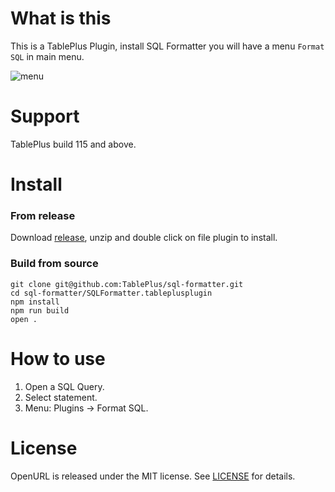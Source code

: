 # What is this

This is a TablePlus Plugin, install SQL Formatter you will have a menu `Format SQL` in main menu.

![menu](https://github.com/TablePlus/sql-formatter/blob/master/Resource/demo.gif "menu")

# Support

TablePlus build 115 and above.

# Install

### From release

Download [release](https://github.com/TablePlus/sql-formatter/releases), unzip and double click on file plugin to install.

### Build from source

```
git clone git@github.com:TablePlus/sql-formatter.git
cd sql-formatter/SQLFormatter.tableplusplugin
npm install
npm run build
open .
```

# How to use

1. Open a SQL Query.
2. Select statement.
3. Menu: Plugins -> Format SQL.

# License

OpenURL is released under the MIT license. See [LICENSE](https://github.com/TablePlus/sql-formatter/blob/master/LICENSE) for details.
